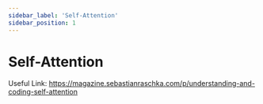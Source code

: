 ```yaml
---
sidebar_label: 'Self-Attention'
sidebar_position: 1
---
```


# Self-Attention

Useful Link: https://magazine.sebastianraschka.com/p/understanding-and-coding-self-attention